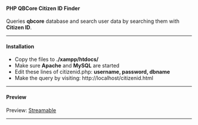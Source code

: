 #### PHP QBCore Citizen ID Finder
Queries **qbcore** database and search user data by searching them with **Citizen ID**.

------------

#### Installation
- Copy the files to **./xampp/htdocs/**
- Make sure **Apache** and **MySQL** are started
- Edit these lines of citizenid.php: **username, password, dbname**
- Make the query by visiting: http://localhost/citizenid.html

------------

#### Preview
Preview: [Streamable](https://streamable.com/eom99b "Streamable")

------------
